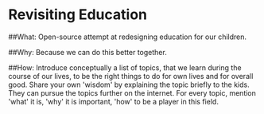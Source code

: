 # Revisiting Education

##What:
Open-source attempt at redesigning education for our children.

##Why:
Because we can do this better together.

##How:
Introduce conceptually a list of topics, that we learn during the course of our lives, to be the right things to do for own lives and for overall good. Share your own 'wisdom' by explaining the topic briefly to the kids. They can pursue the topics further on the internet.
For every topic, mention 'what' it is, 'why' it is important, 'how' to be a player in this field.
